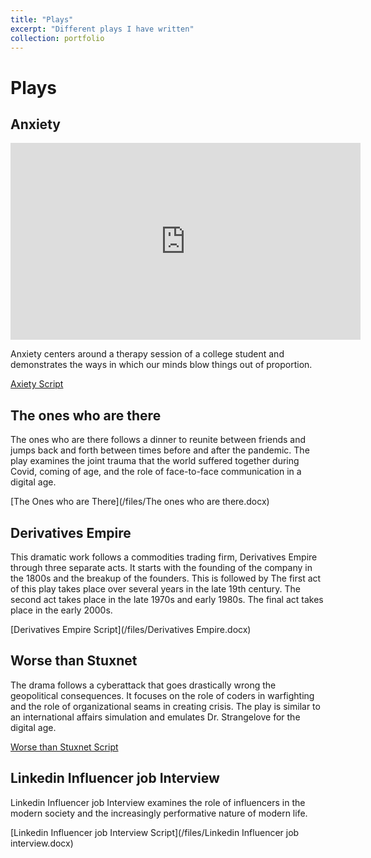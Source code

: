 ```yaml
---
title: "Plays"
excerpt: "Different plays I have written"
collection: portfolio
---
```


# Plays

## Anxiety

<iframe width="560" height="315" src="https://www.youtube.com/embed/EbFLNuMhFMU?si=gcNafNFHDdq3P2dQ" title="YouTube video player" frameborder="0" allow="accelerometer; autoplay; clipboard-write; encrypted-media; gyroscope; picture-in-picture; web-share" referrerpolicy="strict-origin-when-cross-origin" allowfullscreen></iframe>

Anxiety centers around a therapy session of a college student and demonstrates the ways in which our minds blow things out of proportion.

[Axiety Script](/files/Anxiety.docx)

## The ones who are there

The ones who are there follows a dinner to reunite between friends and jumps back and forth between times before and after the pandemic. The play examines the joint trauma that the world suffered together during Covid, coming of age, and the role of face-to-face communication in a digital age.

[The Ones who are There](/files/The ones who are there.docx)

## Derivatives Empire

This dramatic work follows a commodities trading firm, Derivatives Empire through three separate acts. It starts with the founding of the company in the 1800s and the breakup of the founders. This is followed by The first act of this play takes place over several years in the late 19th century. The second act takes place in the late 1970s and early 1980s. The final act takes place in the early 2000s.

[Derivatives Empire Script](/files/Derivatives Empire.docx)

## Worse than Stuxnet

The drama follows a cyberattack that goes drastically wrong the geopolitical consequences. It focuses on the role of coders in warfighting and the role of organizational seams in creating crisis. The play is similar to an international affairs simulation and emulates Dr. Strangelove for the digital age.

[Worse than Stuxnet Script](/files/Stuxnet.docx)

## Linkedin Influencer job Interview

Linkedin Influencer job Interview examines the role of influencers in the modern society and the increasingly performative nature of modern life.

[Linkedin Influencer job Interview Script](/files/Linkedin Influencer job interview.docx)
